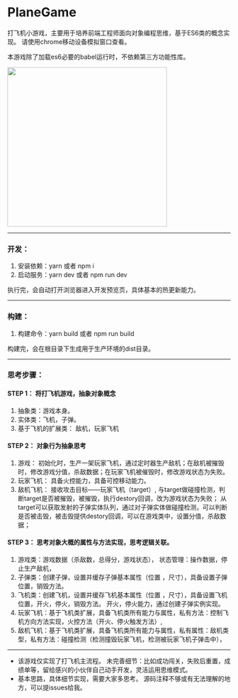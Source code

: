 # PlaneGame
打飞机小游戏，主要用于培养前端工程师面向对象编程思维，基于ES6类的概念实现。
请使用chrome移动设备模拟窗口查看。

本游戏除了加载es6必要的babel运行时，不依赖第三方功能性库。

<img src="http://pacez.github.io/images/plane_game_preview.png" height = "360" />

----------

### 开发：
1. 安装依赖：yarn  或者 npm i 
1. 启动服务：yarn dev 或者 npm run dev

执行完，会自动打开浏览器进入开发预览页，具体基本的热更新能力。

----------

### 构建：
1. 构建命令：yarn build 或者 npm run build

构建完，会在根目录下生成用于生产环境的dist目录。

----------

### 思考步骤：
#### STEP 1： 将打飞机游戏，抽象对象概念
1. 抽象类：游戏本身。
1. 实体类：飞机，子弹。
1. 基于飞机的扩展类： 敌机，玩家飞机

#### STEP 2： 对象行为抽象思考
1. 游戏： 初始化时，生产一架玩家飞机，通过定时器生产敌机；在敌机被摧毁时，修改游戏分值，杀敌数据；在玩家飞机被催毁时，修改游戏状态为失败。
1. 玩家飞机： 具备火控能力，具备可控移动能力。
1. 敌机飞机： 接收攻击目标——玩家飞机（target）, 与target做碰撞检测，判断target是否被摧毁，被摧毁，执行destory回调，改为游戏状态为失败； 从target可以获取发射的子弹实体队列，通过对子弹实体做碰撞检测，可以判断是否被击毁，被击毁提供destory回调，可以在游戏类中，设置分值，杀敌数据； 

#### STEP 3： 思考对象大概的属性与方法实现，思考逻辑关联。
1. 游戏类：游戏数据（杀敌数，总得分，游戏状态）， 状态管理：操作数据，停止生产敌机，
2. 子弹类：创建子弹，设置并缓存子弹基本属性（位置 ，尺寸），具备设置子弹位置，销毁方法。
3. 飞机类：创建飞机，设置并缓存飞机基本属性（位置 ，尺寸），具备设置飞机位置，开火，停火，销毁方法。  开火，停火能力，通过创建子弹实例实现。
4. 玩家飞机：基于飞机类扩展，具备飞机类所有能力与属性，私有方法：控制飞机方向方法实现，火控方法（开火、停火触发方法）,
5. 敌机飞机：基于飞机类扩展，具备飞机类所有能力与属性，私有属性：敌机类型，私有方法：碰撞检测（检测撞毁玩家飞机，检测被玩家飞机子弹击中），

----------

* 该游戏仅实现了打飞机主流程。 未完善细节：比如成功闯关，失败后重置，成绩单等，留给感兴的小伙伴自己动手开发，灵活运用思维模式。
* 基本思路，具体细节实现，需要大家多思考。 源码注释不够或有无法理解的地方，可以提issues给我。